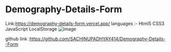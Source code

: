 # Demography-Details-Form 
Link:https://demography-details-form.vercel.app/
languages :-
Html5
CSS3
JavaScript
LocalStorage
![image](https://github.com/SACHINUPADHYAY414/Demography-Details--Form/assets/137228483/9d9896db-53cf-4a75-8171-9515939015e0)

github link :https://github.com/SACHINUPADHYAY414/Demography-Details--Form
